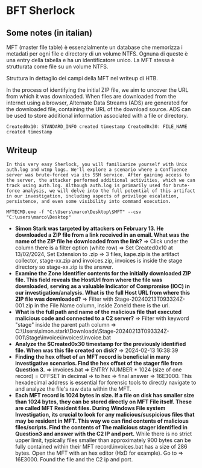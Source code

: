 # BFT Sherlock

## Some notes (in italian)

MFT (master file table) è essenzialmente un database che memorizza i metadati per ogni file e directory di un volume NTFS. Ognuna di queste è una entry della tabella e ha un identificatore unico.
La MFT stessa è strutturata come file su un volume NTFS.

Struttura in dettaglio dei campi della MFT nel writeup di HTB.

In the process of identifying the initial ZIP file, we aim to uncover the URL from which it was downloaded. When files are downloaded from the internet using a browser, Alternate Data Streams (ADS) are generated for the downloaded file, containing the URL of the download source. ADS can be used to store additional information associated with a file or directory.

```Created0x10: STANDARD_INFO created timestamp Created0x30: FILE_NAME created timestamp```

## Writeup
```In this very easy Sherlock, you will familiarize yourself with Unix auth.log and wtmp logs. We'll explore a scenario where a Confluence server was brute-forced via its SSH service. After gaining access to the server, the attacker performed additional activities, which we can track using auth.log. Although auth.log is primarily used for brute-force analysis, we will delve into the full potential of this artifact in our investigation, including aspects of privilege escalation, persistence, and even some visibility into command execution.```

`MFTECMD.exe -f "C:\Users\marco\Desktop\$MFT" --csv "C:\users\marco\Desktop"`

- **Simon Stark was targeted by attackers on February 13. He downloaded a ZIP file from a link received in an email. What was the name of the ZIP file he downloaded from the link?** => Click under the column there is a filter option (white row) => Set Created0x10 at 13/02/2024, Set Extension to .zip => 3 files, kape.zip is the artifact collector, stage-xx.zip and invoices.zip, invoices is inside the stage directory so stage-xx.zip is the answer.
- **Examine the Zone Identifier contents for the initially downloaded ZIP file. This field reveals the HostUrl from where the file was downloaded, serving as a valuable Indicator of Compromise (IOC) in our investigation/analysis. What is the full Host URL from where this ZIP file was downloaded?** => Filter with Stage-20240213T093324Z-001.zip in the File Name column, inside ZoneId there is the url.
- **What is the full path and name of the malicious file that executed malicious code and connected to a C2 server?** => Filter with keyword "stage" inside the parent path column => C:\Users\simon.stark\Downloads\Stage-20240213T093324Z-001\Stage\invoice\invoices\invoice.bat
- **Analyze the $Created0x30 timestamp for the previously identified file. When was this file created on disk?** => 2024-02-13 16:38:39
- **Finding the hex offset of an MFT record is beneficial in many investigative scenarios. Find the hex offset of the stager file from Question 3.** => invoices.bat => ENTRY NUMBER * 1024 (size of one record) = OFFSET in decimal => to hex => final answer => 16E3000.
This hexadecimal address is essential for forensic tools to directly navigate to and analyze the file's raw data within the MFT.
- **Each MFT record is 1024 bytes in size. If a file on disk has smaller size than 1024 bytes, they can be stored directly on MFT File itself. These are called MFT Resident files. During Windows File system Investigation, its crucial to look for any malicious/suspicious files that may be resident in MFT. This way we can find contents of malicious files/scripts. Find the contents of The malicious stager identified in Question3 and answer with the C2 IP and port.** While there is no strict upper limit, typically files smaller than approximately 900 bytes can be fully contained within their MFT record.invoices.bat has a size of 286 bytes. Open the MFT with an hex editor (HxD for example). Go to => 16E3000. Found the file and the C2 ip and port.

